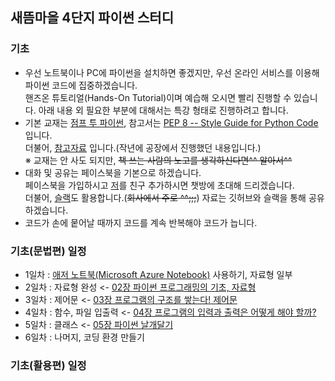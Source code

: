 ## 새뜸마을 4단지 파이썬 스터디
### 기초
- 우선 노트북이나 PC에 파이썬을 설치하면 좋겠지만, 우선 온라인 서비스를 이용해 파이썬 코드에 집중하겠습니다.  
  핸즈온 튜토리얼(Hands-On Tutorial)이며 예습해 오시면 빨리 진행할 수 있습니다.
  아래 내용 외 필요한 부분에 대해서는 특강 형태로 진행하려고 합니다.  
- 기본 교재는 [점프 투 파이썬](https://wikidocs.net/book/1), 참고서는 [PEP 8 -- Style Guide for Python Code](https://www.python.org/dev/peps/pep-0008/) 입니다.  
  더불어, [참고자료](https://github.com/ur1ove/KEIML/tree/master/Python_2018-1) 입니다.(작년에 공장에서 진행했던 내용입니다.)  
  ※ 교재는 안 사도 되지만, ~~책 쓰는 사람의 노고를 생각하신다면^^ 알아서^^~~
- 대화 및 공유는 페이스북을 기본으로 하겠습니다.  
  페이스북을 가입하시고 [저](https://www.facebook.com/ur1ove)를 친구 추가하시면 챗방에 초대해 드리겠습니다.  
  더불어, [슬랙](sddcode.slack.com)도 활용합니다.(~~회사에서 주로 ^^;;;~~) 자료는 깃허브와 슬랙을 통해 공유하겠습니다.  
- 코드가 손에 뭍어날 때까지 코드를 계속 반복해야 코드가 늡니다.
### 기초(문법편) 일정
- 1일차 : [애저 노트북(Microsoft Azure Notebook)](https://notebooks.azure.com/) 사용하기, 자료형 일부
- 2일차 : 자료형 완성 <- [02장 파이썬 프로그래밍의 기초, 자료형](https://wikidocs.net/11)
- 3일차 : 제어문 <- [03장 프로그램의 구조를 쌓는다! 제어문](https://wikidocs.net/19)
- 4일차 : 함수, 파일 입출력 <- [04장 프로그램의 입력과 출력은 어떻게 해야 할까?](https://wikidocs.net/23)
- 5일차 : 클래스 <- [05장 파이썬 날개달기](https://wikidocs.net/27)
- 6일차 : 나머지, 코딩 환경 만들기
### 기초(활용편) 일정
